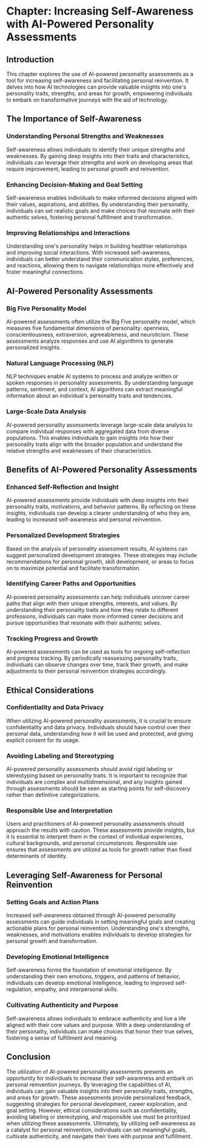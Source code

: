 **Chapter: Increasing Self-Awareness with AI-Powered Personality Assessments**
==============================================================================

Introduction
------------

This chapter explores the use of AI-powered personality assessments as a tool for increasing self-awareness and facilitating personal reinvention. It delves into how AI technologies can provide valuable insights into one's personality traits, strengths, and areas for growth, empowering individuals to embark on transformative journeys with the aid of technology.

The Importance of Self-Awareness
--------------------------------

### Understanding Personal Strengths and Weaknesses

Self-awareness allows individuals to identify their unique strengths and weaknesses. By gaining deep insights into their traits and characteristics, individuals can leverage their strengths and work on developing areas that require improvement, leading to personal growth and reinvention.

### Enhancing Decision-Making and Goal Setting

Self-awareness enables individuals to make informed decisions aligned with their values, aspirations, and abilities. By understanding their personality, individuals can set realistic goals and make choices that resonate with their authentic selves, fostering personal fulfillment and transformation.

### Improving Relationships and Interactions

Understanding one's personality helps in building healthier relationships and improving social interactions. With increased self-awareness, individuals can better understand their communication styles, preferences, and reactions, allowing them to navigate relationships more effectively and foster meaningful connections.

AI-Powered Personality Assessments
----------------------------------

### Big Five Personality Model

AI-powered assessments often utilize the Big Five personality model, which measures five fundamental dimensions of personality: openness, conscientiousness, extraversion, agreeableness, and neuroticism. These assessments analyze responses and use AI algorithms to generate personalized insights.

### Natural Language Processing (NLP)

NLP techniques enable AI systems to process and analyze written or spoken responses in personality assessments. By understanding language patterns, sentiment, and context, AI algorithms can extract meaningful information about an individual's personality traits and tendencies.

### Large-Scale Data Analysis

AI-powered personality assessments leverage large-scale data analysis to compare individual responses with aggregated data from diverse populations. This enables individuals to gain insights into how their personality traits align with the broader population and understand the relative strengths and weaknesses of their characteristics.

Benefits of AI-Powered Personality Assessments
----------------------------------------------

### Enhanced Self-Reflection and Insight

AI-powered assessments provide individuals with deep insights into their personality traits, motivations, and behavior patterns. By reflecting on these insights, individuals can develop a clearer understanding of who they are, leading to increased self-awareness and personal reinvention.

### Personalized Development Strategies

Based on the analysis of personality assessment results, AI systems can suggest personalized development strategies. These strategies may include recommendations for personal growth, skill development, or areas to focus on to maximize potential and facilitate transformation.

### Identifying Career Paths and Opportunities

AI-powered personality assessments can help individuals uncover career paths that align with their unique strengths, interests, and values. By understanding their personality traits and how they relate to different professions, individuals can make more informed career decisions and pursue opportunities that resonate with their authentic selves.

### Tracking Progress and Growth

AI-powered assessments can be used as tools for ongoing self-reflection and progress tracking. By periodically reassessing personality traits, individuals can observe changes over time, track their growth, and make adjustments to their personal reinvention strategies accordingly.

Ethical Considerations
----------------------

### Confidentiality and Data Privacy

When utilizing AI-powered personality assessments, it is crucial to ensure confidentiality and data privacy. Individuals should have control over their personal data, understanding how it will be used and protected, and giving explicit consent for its usage.

### Avoiding Labeling and Stereotyping

AI-powered personality assessments should avoid rigid labeling or stereotyping based on personality traits. It is important to recognize that individuals are complex and multidimensional, and any insights gained through assessments should be seen as starting points for self-discovery rather than definitive categorizations.

### Responsible Use and Interpretation

Users and practitioners of AI-powered personality assessments should approach the results with caution. These assessments provide insights, but it is essential to interpret them in the context of individual experiences, cultural backgrounds, and personal circumstances. Responsible use ensures that assessments are utilized as tools for growth rather than fixed determinants of identity.

Leveraging Self-Awareness for Personal Reinvention
--------------------------------------------------

### Setting Goals and Action Plans

Increased self-awareness obtained through AI-powered personality assessments can guide individuals in setting meaningful goals and creating actionable plans for personal reinvention. Understanding one's strengths, weaknesses, and motivations enables individuals to develop strategies for personal growth and transformation.

### Developing Emotional Intelligence

Self-awareness forms the foundation of emotional intelligence. By understanding their own emotions, triggers, and patterns of behavior, individuals can develop emotional intelligence, leading to improved self-regulation, empathy, and interpersonal skills.

### Cultivating Authenticity and Purpose

Self-awareness allows individuals to embrace authenticity and live a life aligned with their core values and purpose. With a deep understanding of their personality, individuals can make choices that honor their true selves, fostering a sense of fulfillment and meaning.

Conclusion
----------

The utilization of AI-powered personality assessments presents an opportunity for individuals to increase their self-awareness and embark on personal reinvention journeys. By leveraging the capabilities of AI, individuals can gain valuable insights into their personality traits, strengths, and areas for growth. These assessments provide personalized feedback, suggesting strategies for personal development, career exploration, and goal setting. However, ethical considerations such as confidentiality, avoiding labeling or stereotyping, and responsible use must be prioritized when utilizing these assessments. Ultimately, by utilizing self-awareness as a catalyst for personal reinvention, individuals can set meaningful goals, cultivate authenticity, and navigate their lives with purpose and fulfillment.
